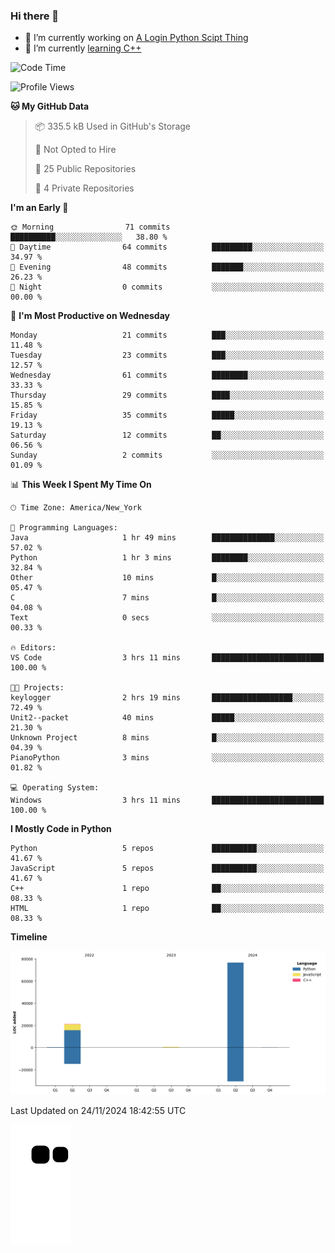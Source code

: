 ### Hi there 👋

<!--
**Iplay6432/Iplay6432** is a ✨ _special_ ✨ repository because its `README.md` (this file) appears on your GitHub profile.

Here are some ideas to get you started:

- 🔭 I’m currently working on ...
- 🌱 I’m currently learning ...
- 👯 I’m looking to collaborate on ...
- 🤔 I’m looking for help with ...
- 💬 Ask me about ...
- 📫 How to reach me: ...
- 😄 Pronouns: ...
- ⚡ Fun fact: ...
-->
- 🔭 I’m currently working on [A Login Python Scipt Thing](https://github.com/Iplay6432/Lugin-but-no-Pygame-)
- 🌱 I’m currently [learning C++](https://github.com/Iplay6432/LearningCpp)


<!--START_SECTION:waka-->
![Code Time](http://img.shields.io/badge/Code%20Time-98%20hrs%2050%20mins-blue)

![Profile Views](http://img.shields.io/badge/Profile%20Views-0-blue)

**🐱 My GitHub Data** 

> 📦 335.5 kB Used in GitHub's Storage 
 > 
> 🚫 Not Opted to Hire
 > 
> 📜 25 Public Repositories 
 > 
> 🔑 4 Private Repositories 
 > 
**I'm an Early 🐤** 

```text
🌞 Morning                71 commits          ██████████░░░░░░░░░░░░░░░   38.80 % 
🌆 Daytime                64 commits          █████████░░░░░░░░░░░░░░░░   34.97 % 
🌃 Evening                48 commits          ███████░░░░░░░░░░░░░░░░░░   26.23 % 
🌙 Night                  0 commits           ░░░░░░░░░░░░░░░░░░░░░░░░░   00.00 % 
```
📅 **I'm Most Productive on Wednesday** 

```text
Monday                   21 commits          ███░░░░░░░░░░░░░░░░░░░░░░   11.48 % 
Tuesday                  23 commits          ███░░░░░░░░░░░░░░░░░░░░░░   12.57 % 
Wednesday                61 commits          ████████░░░░░░░░░░░░░░░░░   33.33 % 
Thursday                 29 commits          ████░░░░░░░░░░░░░░░░░░░░░   15.85 % 
Friday                   35 commits          █████░░░░░░░░░░░░░░░░░░░░   19.13 % 
Saturday                 12 commits          ██░░░░░░░░░░░░░░░░░░░░░░░   06.56 % 
Sunday                   2 commits           ░░░░░░░░░░░░░░░░░░░░░░░░░   01.09 % 
```


📊 **This Week I Spent My Time On** 

```text
🕑︎ Time Zone: America/New_York

💬 Programming Languages: 
Java                     1 hr 49 mins        ██████████████░░░░░░░░░░░   57.02 % 
Python                   1 hr 3 mins         ████████░░░░░░░░░░░░░░░░░   32.84 % 
Other                    10 mins             █░░░░░░░░░░░░░░░░░░░░░░░░   05.47 % 
C                        7 mins              █░░░░░░░░░░░░░░░░░░░░░░░░   04.08 % 
Text                     0 secs              ░░░░░░░░░░░░░░░░░░░░░░░░░   00.33 % 

🔥 Editors: 
VS Code                  3 hrs 11 mins       █████████████████████████   100.00 % 

🐱‍💻 Projects: 
keylogger                2 hrs 19 mins       ██████████████████░░░░░░░   72.49 % 
Unit2--packet            40 mins             █████░░░░░░░░░░░░░░░░░░░░   21.30 % 
Unknown Project          8 mins              █░░░░░░░░░░░░░░░░░░░░░░░░   04.39 % 
PianoPython              3 mins              ░░░░░░░░░░░░░░░░░░░░░░░░░   01.82 % 

💻 Operating System: 
Windows                  3 hrs 11 mins       █████████████████████████   100.00 % 
```

**I Mostly Code in Python** 

```text
Python                   5 repos             ██████████░░░░░░░░░░░░░░░   41.67 % 
JavaScript               5 repos             ██████████░░░░░░░░░░░░░░░   41.67 % 
C++                      1 repo              ██░░░░░░░░░░░░░░░░░░░░░░░   08.33 % 
HTML                     1 repo              ██░░░░░░░░░░░░░░░░░░░░░░░   08.33 % 
```



**Timeline**

![Lines of Code chart](https://raw.githubusercontent.com/Iplay6432/Iplay6432/main/assets/bar_graph.png)


 Last Updated on 24/11/2024 18:42:55 UTC
<!--END_SECTION:waka-->

![snake](https://raw.githubusercontent.com/Iplay6432/Iplay6432/output/github-contribution-grid-snake.svg)
